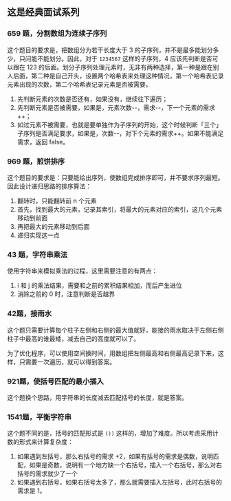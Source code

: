 ## 这是经典面试系列

### 659 题，分割数组为连续子序列

这个题目的要求是，把数组分为若干长度大于 3 的子序列，并不是最多能划分多少，只问能不能划分。因此，对于 `1234567` 这样的子序列，4 应该先判断是否可以跟在 123 的后面。划分子序列处理元素时，无非有两种选择，第一种是跟在别人后面，第二种是自己开头，设置两个哈希表来处理这种情况，第一个哈希表记录元素出现的次数，第二个哈希表记录元素是否被需要。

1. 先判断元素的次数是否还有，如果没有，继续往下遍历；
1. 先判断元素是否被需要，如果是，元素次数--，需求--，下一个元素的需求++；
2. 如过元素不被需要，也就是要单独作为子序列的开始，这个时候判断「三个」子序列是否满足要求，如果是，次数--，对下个元素的需求++。如果不能满足需求，返回 false。

### 969 题，煎饼排序

这个题目的要求是：只要能给出序列，使数组完成排序即可，并不要求序列最短。因此设计递归思路的排序算法：

1. 翻转时，只能翻转前 n 个元素
2. 首先，找到最大的元素，记录其索引，将最大的元素对应的索引，这几个元素移动到前面
3. 再把最大的元素移动到后面
4. 递归实现这一点

### 43 题，字符串乘法

使用字符串来模拟乘法的过程，这里需要注意的有两点：

1. i 和 j 的乘法结果，需要和之前的累积结果相加，而后产生进位
2. 消除之前的 0 时，注意判断是否越界

### 42题，接雨水

这个题只需要计算每个柱子左侧和右侧的最大值就好，能接的雨水取决于左侧右侧柱子中最高的谁最矮，减去自己的高度就可以了。

为了优化程序，可以使用空间换时间，用数组把左侧最高和右侧最高记录下来，这样，只需要一次遍历，就可以得到答案。

### 921题，使括号匹配的最小插入

这个题换个思路，用字符串的长度减去匹配括号的长度，就是答案。

### 1541题，平衡字符串

这个题不同的是，括号的匹配形式是 `())` 这样的，增加了难度。所以考虑采用计数的形式来计算复杂度：

1. 如果遇到左括号，那么右括号的需求 +2，如果有括号的需求是偶数，说明匹配，如果是奇数，说明有一个地方缺一个右括号，插入一个右括号，那么对右括号的需求就少了一个
2. 如果遇到右括号，如果右括号太多了，那么就需要插入左括号，此时右括号的需求是 1。
